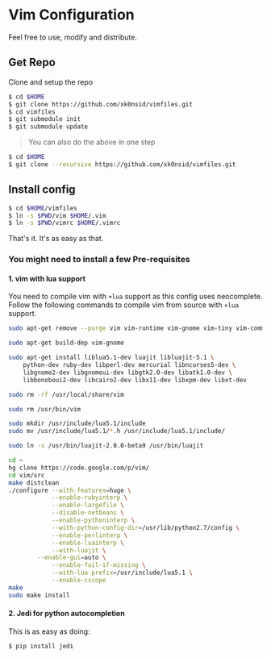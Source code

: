 # Vim Configuration

Feel free to use, modify and distribute.


## Get Repo

Clone and setup the repo

```sh
$ cd $HOME
$ git clone https://github.com/xk0nsid/vimfiles.git
$ cd vimfiles
$ git submodule init
$ git submodule update
```

> You can also do the above in one step

```sh
$ cd $HOME
$ git clone --recursive https://github.com/xk0nsid/vimfiles.git
```

## Install config

```sh
$ cd $HOME/vimfiles
$ ln -s $PWD/vim $HOME/.vim
$ ln -s $PWD/vimrc $HOME/.vimrc
```

That's it. It's as easy as that.


### You might need to install a few Pre-requisites

#### 1. vim with lua support

You need to compile vim with `+lua` support as this config uses neocomplete.
Follow the following commands to compile vim from source with `+lua` support.

```sh
sudo apt-get remove --purge vim vim-runtime vim-gnome vim-tiny vim-common vim-gui-common

sudo apt-get build-dep vim-gnome

sudo apt-get install liblua5.1-dev luajit libluajit-5.1 \
    python-dev ruby-dev libperl-dev mercurial libncurses5-dev \
    libgnome2-dev libgnomeui-dev libgtk2.0-dev libatk1.0-dev \
    libbonoboui2-dev libcairo2-dev libx11-dev libxpm-dev libxt-dev

sudo rm -rf /usr/local/share/vim

sudo rm /usr/bin/vim

sudo mkdir /usr/include/lua5.1/include
sudo mv /usr/include/lua5.1/*.h /usr/include/lua5.1/include/

sudo ln -s /usr/bin/luajit-2.0.0-beta9 /usr/bin/luajit

cd ~
hg clone https://code.google.com/p/vim/
cd vim/src
make distclean
./configure --with-features=huge \
            --enable-rubyinterp \
            --enable-largefile \
            --disable-netbeans \
            --enable-pythoninterp \
            --with-python-config-dir=/usr/lib/python2.7/config \
            --enable-perlinterp \
            --enable-luainterp \
            --with-luajit \
	    --enable-gui=auto \
            --enable-fail-if-missing \
            --with-lua-prefix=/usr/include/lua5.1 \
            --enable-cscope
make
sudo make install
```

#### 2. Jedi for python autocompletion

This is as easy as doing:

```sh
$ pip install jedi
```
